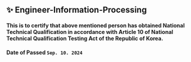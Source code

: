 ## ✨ Engineer-Information-Processing
#### This is to certify that above mentioned person has obtained National Technical Qualification in accordance with Article 10 of National Technical Qualification Testing Act of the Republic of Korea.
#### Date of Passed ```Sep. 10. 2024```
